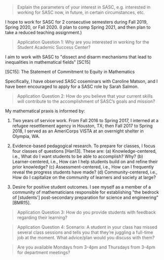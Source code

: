 > Explain the parameters of your interest in SASC, e.g. interested in working for SASC now, in future, in certain circumstances, etc.

I hope to work for SASC for 2 consecutive semesters during Fall 2019, Spring 2020, or Fall 2020. (I plan to comp Spring 2021, and then plan to take a reduced teaching assignment.) 

> Application Question 1:  Why are you interested in working for the Student Academic Success Center?

I aim to work with SASC to "dissect and disarm mechanisms that lead to inequalities in mathematical fields" [SC15]

[SC15]: The Statement of Commitment to Equity in Mathematics

Specifically, I have observed SASC coseminars with Caroline Matson, and I have been encouraged to apply for a SASC role by Sarah Salmon.

> Application Question 2: How do you believe that your current skills will contribute to the accomplishment of SASC’s goals and mission? 

My mathematical praxis is informed by:

1. Two years of service work. From Fall 2016 to Spring 2017, I interned at a refugee resettlement agency in Houston, TX; then Fall 2017 to Spring 2018, I served as an AmeriCorps VISTA at an overnight shelter in Olympia, WA. 

2. Evidence-based pedagogical research. To prepare for classes, I focus four classes of questions [Han13]. These are: (a) Knowledge-centered, i.e., What do I want students to be able to accomplish? Why? (b) Learner-centered, i.e., How can I help students build on and refine their prior knowledge? (c) Assessment-centered, i.e., How can I frequently reveal the progress students have made? (d)  Community-centered, i.e., How do I capitalize on the community of learners and society at large?

3. Desire for positive student outcomes. I see myself as a member of a community of mathematicians responsible for establishing "the bedrock of [students'] post-secondary preparation for science and engineering" [BMR15].

> Application Question 3: How do you provide students with feedback regarding their learning?


> Application Question 4:  Scenario: A student in your class has missed several class sessions and tells you that they’re juggling a full-time job at the moment. What advice/plan would you discuss with them? 


> Are you available Mondays from 3-4pm and Thursdays from 3-4pm for department meetings?
